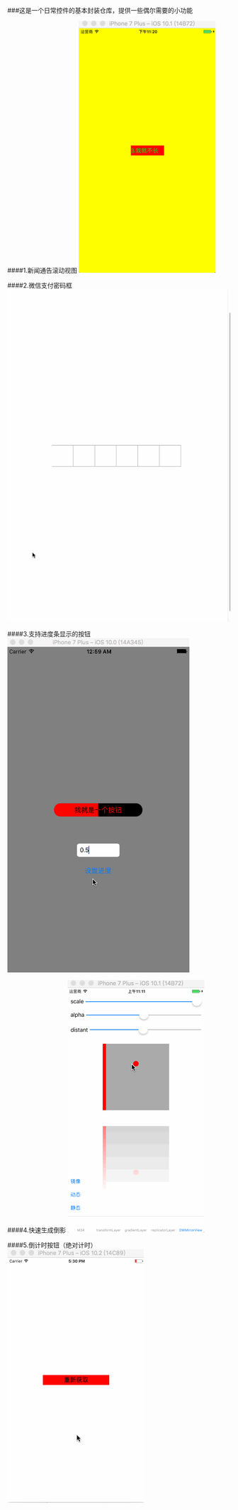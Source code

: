 ###这是一个日常控件的基本封装仓库，提供一些偶尔需要的小功能

####1.新闻通告滚动视图
![新闻通告展示](https://github.com/CodeWicky/Components/raw/master/%E6%96%B0%E9%97%BB%E9%80%9A%E5%91%8A%E6%BB%9A%E5%8A%A8%E8%A7%86%E5%9B%BE/%E5%8A%A8%E7%94%BB%E5%B1%95%E7%A4%BA.gif)

####2.微信支付密码框
![微信支付密码框](https://github.com/CodeWicky/Components/raw/master/%E5%BE%AE%E4%BF%A1%E6%94%AF%E4%BB%98%E5%AF%86%E7%A0%81%E6%A1%86/%E5%8A%A8%E7%94%BB%E5%B1%95%E7%A4%BA.gif)

####3.支持进度条显示的按钮
![支持进度条显示的按钮](https://github.com/CodeWicky/Components/raw/master/%E6%94%AF%E6%8C%81%E8%BF%9B%E5%BA%A6%E6%9D%A1%E6%98%BE%E7%A4%BA%E7%9A%84%E6%8C%89%E9%92%AE/%E5%8A%A8%E7%94%BB%E5%B1%95%E7%A4%BA.gif)

####4.快速生成倒影
![快速生成倒影](https://github.com/CodeWicky/Components/raw/master/%E5%BF%AB%E9%80%9F%E7%94%9F%E6%88%90%E5%80%92%E5%BD%B1/%E5%8A%A8%E7%94%BB%E5%B1%95%E7%A4%BA.gif)

####5.倒计时按钮（绝对计时）
![倒计时按钮（绝对计时）](https://github.com/CodeWicky/Components/raw/master/%E5%80%92%E8%AE%A1%E6%97%B6%E6%8C%89%E9%92%AE/%E5%8A%A8%E7%94%BB%E5%B1%95%E7%A4%BA.gif)
